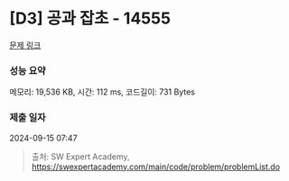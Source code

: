 # [D3] 공과 잡초 - 14555 

[문제 링크](https://swexpertacademy.com/main/code/problem/problemDetail.do?contestProbId=AYGtoa3qARcDFARC) 

### 성능 요약

메모리: 19,536 KB, 시간: 112 ms, 코드길이: 731 Bytes

### 제출 일자

2024-09-15 07:47



> 출처: SW Expert Academy, https://swexpertacademy.com/main/code/problem/problemList.do